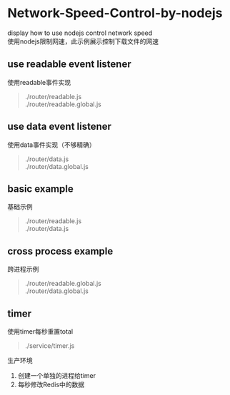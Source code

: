 # Network-Speed-Control-by-nodejs
display how to use nodejs control network speed  
使用nodejs限制网速，此示例展示控制下载文件的网速

## use readable event listener  
使用readable事件实现
> ./router/readable.js  
> ./router/readable.global.js  

## use data event listener 
使用data事件实现（不够精确）
> ./router/data.js  
> ./router/data.global.js  

## basic example  
基础示例
> ./router/readable.js  
> ./router/data.js  

## cross process example  
跨进程示例
> ./router/readable.global.js  
> ./router/data.global.js  

## timer  
使用timer每秒重置total

> ./service/timer.js  

生产环境 
1. 创建一个单独的进程给timer
2. 每秒修改Redis中的数据
